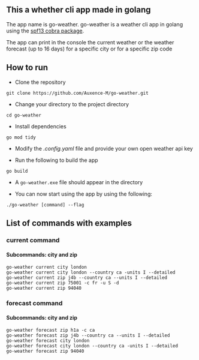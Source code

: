 ## This a whether cli app  made in golang

The app name is go-weather. go-weather is a weather cli app in golang using the [spf13 cobra package](https://github.com/spf13/cobra).

The app can print in the console the current weather or the weather forecast (up to 16 days) for a specific city or for a specific zip code

## How to run

- Clone the repository 
```
git clone https://github.com/Auxence-M/go-weather.git
```
- Change your directory to the project directory

```cd go-weather```

- Install dependencies

```
go mod tidy
```

- Modify the _.config.yaml_ file and provide your own open weather api key

- Run the following to build the app

```
go build
``` 

- A `go-weather.exe` file should appear in the directory

- You can now start using the app by using the following:

```
./go-weather [command] --flag
```

## List of commands with examples

### current command
#### Subcommands: city and zip
```
go-weather current city london 
go-weather current city london --country ca -units I --detailed
go-weather current zip j4b --country ca --units I --detailed
go-weather current zip 75001 -c fr -u S -d
go-weather current zip 94040
```

### forecast command
#### Subcommands: city and zip
```
go-weather forecast zip h1a -c ca 
go-weather forecast zip j4b --country ca --units I --detailed
go-weather forecast city london 
go-weather forecast city london --country ca -units I --detailed
go-weather forecast zip 94040
```